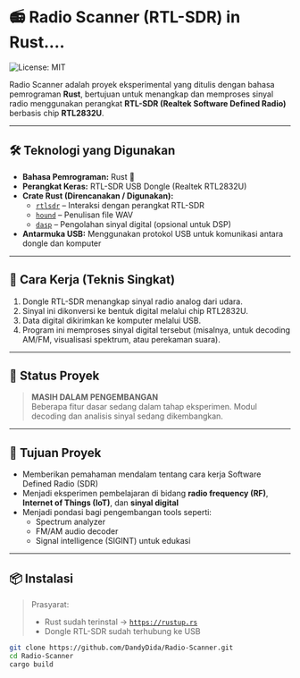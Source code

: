 # 📻 Radio Scanner (RTL-SDR) in Rust....

![License: MIT](https://img.shields.io/badge/License-MIT-yellow.svg)

Radio Scanner adalah proyek eksperimental yang ditulis dengan bahasa pemrograman **Rust**, bertujuan untuk menangkap dan memproses sinyal radio menggunakan perangkat **RTL-SDR (Realtek Software Defined Radio)** berbasis chip **RTL2832U**.

---

## 🛠️ Teknologi yang Digunakan

- **Bahasa Pemrograman:** Rust 🦀
- **Perangkat Keras:** RTL-SDR USB Dongle (Realtek RTL2832U)
- **Crate Rust (Direncanakan / Digunakan):**
  - [`rtlsdr`](https://crates.io/crates/rtlsdr) – Interaksi dengan perangkat RTL-SDR
  - [`hound`](https://crates.io/crates/hound) – Penulisan file WAV
  - [`dasp`](https://crates.io/crates/dasp) – Pengolahan sinyal digital (opsional untuk DSP)
- **Antarmuka USB:** Menggunakan protokol USB untuk komunikasi antara dongle dan komputer

---

## 🧪 Cara Kerja (Teknis Singkat)

1. Dongle RTL-SDR menangkap sinyal radio analog dari udara.
2. Sinyal ini dikonversi ke bentuk digital melalui chip RTL2832U.
3. Data digital dikirimkan ke komputer melalui USB.
4. Program ini memproses sinyal digital tersebut (misalnya, untuk decoding AM/FM, visualisasi spektrum, atau perekaman suara).

---

## 🚧 Status Proyek

> **MASIH DALAM PENGEMBANGAN**  
> Beberapa fitur dasar sedang dalam tahap eksperimen. Modul decoding dan analisis sinyal sedang dikembangkan.

---

## 🎯 Tujuan Proyek

- Memberikan pemahaman mendalam tentang cara kerja Software Defined Radio (SDR)
- Menjadi eksperimen pembelajaran di bidang **radio frequency (RF)**, **Internet of Things (IoT)**, dan **sinyal digital**
- Menjadi pondasi bagi pengembangan tools seperti:
  - Spectrum analyzer
  - FM/AM audio decoder
  - Signal intelligence (SIGINT) untuk edukasi

---

## 📦 Instalasi

> Prasyarat:  
> - Rust sudah terinstal → [`https://rustup.rs`](https://rustup.rs)  
> - Dongle RTL-SDR sudah terhubung ke USB

```bash
git clone https://github.com/DandyDida/Radio-Scanner.git
cd Radio-Scanner
cargo build
